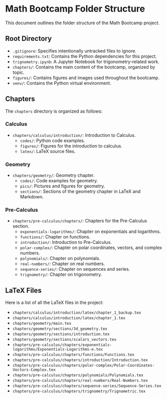 # Math Bootcamp Folder Structure

This document outlines the folder structure of the Math Bootcamp project.

## Root Directory

*   `.gitignore`: Specifies intentionally untracked files to ignore.
*   `requirements.txt`: Contains the Python dependencies for this project.
*   `trignometry.ipynb`: A Jupyter Notebook for trigonometry-related work.
*   `chapters/`: Contains the main content of the bootcamp, organized by topic.
*   `figures/`: Contains figures and images used throughout the bootcamp.
*   `venv/`: Contains the Python virtual environment.

## Chapters

The `chapters` directory is organized as follows:

### Calculus

*   `chapters/calculus/introduction/`: Introduction to Calculus.
    *   `codes/`: Python code examples.
    *   `figures/`: Figures for the introduction to calculus.
    *   `latex/`: LaTeX source files.

### Geometry

*   `chapters/geometry/`: Geometry chapter.
    *   `codes/`: Code examples for geometry.
    *   `pics/`: Pictures and figures for geometry.
    *   `sections/`: Sections of the geometry chapter in LaTeX and Markdown.

### Pre-Calculus

*   `chapters/pre-calculus/chapters/`: Chapters for the Pre-Calculus section.
    *   `exponentials-logarithms/`: Chapter on exponentials and logarithms.
    *   `functions/`: Chapter on functions.
    *   `introduction/`: Introduction to Pre-Calculus.
    *   `polar-complex/`: Chapter on polar coordinates, vectors, and complex numbers.
    *   `polynomials/`: Chapter on polynomials.
    *   `real-numbers/`: Chapter on real numbers.
    *   `sequence-series/`: Chapter on sequences and series.
    *   `trignometry/`: Chapter on trigonometry.

## LaTeX Files

Here is a list of all the LaTeX files in the project:

*   `chapters/calculus/introduction/latex/chapter_1_backup.tex`
*   `chapters/calculus/introduction/latex/chapter_1.tex`
*   `chapters/geometry/main.tex`
*   `chapters/geometry/sections/3d_geometry.tex`
*   `chapters/geometry/sections/introduction.tex`
*   `chapters/geometry/sections/scalars_vectors.tex`
*   `chapters/pre-calculus/chapters/exponentials-logarithms/Exponentials-Logarithms-e.tex`
*   `chapters/pre-calculus/chapters/functions/Functions.tex`
*   `chapters/pre-calculus/chapters/introduction/Introduction.tex`
*   `chapters/pre-calculus/chapters/polar-complex/Polar-Coordinates-Vectors-Complex.tex`
*   `chapters/pre-calculus/chapters/polynomials/Polynomials.tex`
*   `chapters/pre-calculus/chapters/real-numbers/Real-Numbers.tex`
*   `chapters/pre-calculus/chapters/sequence-series/Sequence-Series.tex`
*   `chapters/pre-calculus/chapters/trignometry/Trignometric.tex`
